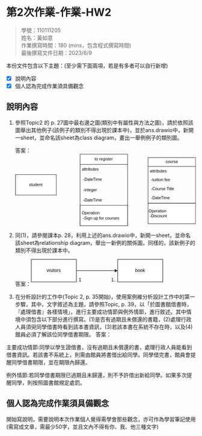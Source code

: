 # 第2次作業-作業-HW2
>
>學號：110111205
><br />
>姓名：黃如意
><br />
>作業撰寫時間：180 (mins，包含程式撰寫時間)
><br />
>最後撰寫文件日期：2023/6/9
>

本份文件包含以下主題：(至少需下面兩項，若是有多者可以自行新增)
- [x] 說明內容
- [x] 個人認為完成作業須具備觀念

## 說明內容

1. 參照Topic2 的 p. 27圖中最右邊之圖(類別中有屬性與方法之圖)，請於依照該圖舉出其他例子(該例子的類別不得出現於課本中)，並於ans.drawio中，新開一sheet，並命名該sheet為class diagram，畫出一舉例例子的類別圖。

    答案：<svg xmlns="http://www.w3.org/2000/svg" xmlns:xlink="http://www.w3.org/1999/xlink" version="1.1" width="531px" viewBox="-0.5 -0.5 531 211" content="&lt;mxfile&gt;&lt;diagram id=&quot;sVdrYvKzSTcVTw0rZFFC&quot; name=&quot;第1頁&quot;&gt;&lt;mxGraphModel dx=&quot;561&quot; dy=&quot;424&quot; grid=&quot;1&quot; gridSize=&quot;10&quot; guides=&quot;1&quot; tooltips=&quot;1&quot; connect=&quot;1&quot; arrows=&quot;1&quot; fold=&quot;1&quot; page=&quot;1&quot; pageScale=&quot;1&quot; pageWidth=&quot;827&quot; pageHeight=&quot;1169&quot; math=&quot;0&quot; shadow=&quot;0&quot;&gt;&lt;root&gt;&lt;mxCell id=&quot;0&quot;/&gt;&lt;mxCell id=&quot;1&quot; parent=&quot;0&quot;/&gt;&lt;mxCell id=&quot;2&quot; value=&quot;student&quot; style=&quot;rounded=0;whiteSpace=wrap;html=1;&quot; parent=&quot;1&quot; vertex=&quot;1&quot;&gt;&lt;mxGeometry x=&quot;190&quot; y=&quot;260&quot; width=&quot;120&quot; height=&quot;60&quot; as=&quot;geometry&quot;/&gt;&lt;/mxCell&gt;&lt;mxCell id=&quot;3&quot; value=&quot;to register&quot; style=&quot;swimlane;fontStyle=0;childLayout=stackLayout;horizontal=1;startSize=30;horizontalStack=0;resizeParent=1;resizeParentMax=0;resizeLast=0;collapsible=1;marginBottom=0;whiteSpace=wrap;html=1;&quot; parent=&quot;1&quot; vertex=&quot;1&quot;&gt;&lt;mxGeometry x=&quot;380&quot; y=&quot;200&quot; width=&quot;140&quot; height=&quot;210&quot; as=&quot;geometry&quot;/&gt;&lt;/mxCell&gt;&lt;mxCell id=&quot;4&quot; value=&quot;attributes&quot; style=&quot;text;strokeColor=none;fillColor=none;align=left;verticalAlign=middle;spacingLeft=4;spacingRight=4;overflow=hidden;points=[[0,0.5],[1,0.5]];portConstraint=eastwest;rotatable=0;whiteSpace=wrap;html=1;&quot; parent=&quot;3&quot; vertex=&quot;1&quot;&gt;&lt;mxGeometry y=&quot;30&quot; width=&quot;140&quot; height=&quot;30&quot; as=&quot;geometry&quot;/&gt;&lt;/mxCell&gt;&lt;mxCell id=&quot;5&quot; value=&quot;&amp;amp;nbsp;-DateTime&quot; style=&quot;text;strokeColor=none;fillColor=none;align=left;verticalAlign=middle;spacingLeft=4;spacingRight=4;overflow=hidden;points=[[0,0.5],[1,0.5]];portConstraint=eastwest;rotatable=0;whiteSpace=wrap;html=1;&quot; parent=&quot;3&quot; vertex=&quot;1&quot;&gt;&lt;mxGeometry y=&quot;60&quot; width=&quot;140&quot; height=&quot;30&quot; as=&quot;geometry&quot;/&gt;&lt;/mxCell&gt;&lt;mxCell id=&quot;6&quot; value=&quot;&amp;amp;nbsp;-integer&quot; style=&quot;text;strokeColor=none;fillColor=none;align=left;verticalAlign=middle;spacingLeft=4;spacingRight=4;overflow=hidden;points=[[0,0.5],[1,0.5]];portConstraint=eastwest;rotatable=0;whiteSpace=wrap;html=1;&quot; parent=&quot;3&quot; vertex=&quot;1&quot;&gt;&lt;mxGeometry y=&quot;90&quot; width=&quot;140&quot; height=&quot;30&quot; as=&quot;geometry&quot;/&gt;&lt;/mxCell&gt;&lt;mxCell id=&quot;19&quot; value=&quot;&amp;amp;nbsp;-DateTime&quot; style=&quot;text;strokeColor=none;fillColor=none;align=left;verticalAlign=middle;spacingLeft=4;spacingRight=4;overflow=hidden;points=[[0,0.5],[1,0.5]];portConstraint=eastwest;rotatable=0;whiteSpace=wrap;html=1;&quot; parent=&quot;3&quot; vertex=&quot;1&quot;&gt;&lt;mxGeometry y=&quot;120&quot; width=&quot;140&quot; height=&quot;30&quot; as=&quot;geometry&quot;/&gt;&lt;/mxCell&gt;&lt;mxCell id=&quot;12&quot; value=&quot;&amp;amp;nbsp;Operation&amp;lt;br&amp;gt;&amp;amp;nbsp; -Sign up for courses&quot; style=&quot;rounded=0;whiteSpace=wrap;html=1;align=left;&quot; parent=&quot;3&quot; vertex=&quot;1&quot;&gt;&lt;mxGeometry y=&quot;150&quot; width=&quot;140&quot; height=&quot;60&quot; as=&quot;geometry&quot;/&gt;&lt;/mxCell&gt;&lt;mxCell id=&quot;13&quot; value=&quot;&amp;lt;div style=&amp;quot;&amp;quot;&amp;gt;&amp;lt;span style=&amp;quot;background-color: initial;&amp;quot;&amp;gt;Operation&amp;lt;/span&amp;gt;&amp;lt;/div&amp;gt;&amp;lt;div style=&amp;quot;&amp;quot;&amp;gt;&amp;lt;span style=&amp;quot;background-color: initial;&amp;quot;&amp;gt;&amp;amp;nbsp;-Discount&amp;lt;br&amp;gt;&amp;lt;/span&amp;gt;&amp;lt;/div&amp;gt;&quot; style=&quot;rounded=0;whiteSpace=wrap;html=1;align=left;&quot; parent=&quot;1&quot; vertex=&quot;1&quot;&gt;&lt;mxGeometry x=&quot;580&quot; y=&quot;344&quot; width=&quot;140&quot; height=&quot;60&quot; as=&quot;geometry&quot;/&gt;&lt;/mxCell&gt;&lt;mxCell id=&quot;14&quot; value=&quot;course&quot; style=&quot;swimlane;fontStyle=0;childLayout=stackLayout;horizontal=1;startSize=26;fillColor=none;horizontalStack=0;resizeParent=1;resizeParentMax=0;resizeLast=0;collapsible=1;marginBottom=0;html=1;&quot; parent=&quot;1&quot; vertex=&quot;1&quot;&gt;&lt;mxGeometry x=&quot;580&quot; y=&quot;210&quot; width=&quot;140&quot; height=&quot;134&quot; as=&quot;geometry&quot;/&gt;&lt;/mxCell&gt;&lt;mxCell id=&quot;15&quot; value=&quot;attributes&quot; style=&quot;text;strokeColor=none;fillColor=none;align=left;verticalAlign=top;spacingLeft=4;spacingRight=4;overflow=hidden;rotatable=0;points=[[0,0.5],[1,0.5]];portConstraint=eastwest;whiteSpace=wrap;html=1;&quot; parent=&quot;14&quot; vertex=&quot;1&quot;&gt;&lt;mxGeometry y=&quot;26&quot; width=&quot;140&quot; height=&quot;26&quot; as=&quot;geometry&quot;/&gt;&lt;/mxCell&gt;&lt;mxCell id=&quot;16&quot; value=&quot;&amp;amp;nbsp;-tuition fee&quot; style=&quot;text;strokeColor=none;fillColor=none;align=left;verticalAlign=top;spacingLeft=4;spacingRight=4;overflow=hidden;rotatable=0;points=[[0,0.5],[1,0.5]];portConstraint=eastwest;whiteSpace=wrap;html=1;&quot; parent=&quot;14&quot; vertex=&quot;1&quot;&gt;&lt;mxGeometry y=&quot;52&quot; width=&quot;140&quot; height=&quot;26&quot; as=&quot;geometry&quot;/&gt;&lt;/mxCell&gt;&lt;mxCell id=&quot;17&quot; value=&quot;&amp;amp;nbsp;-Course Title&quot; style=&quot;text;strokeColor=none;fillColor=none;align=left;verticalAlign=top;spacingLeft=4;spacingRight=4;overflow=hidden;rotatable=0;points=[[0,0.5],[1,0.5]];portConstraint=eastwest;whiteSpace=wrap;html=1;&quot; parent=&quot;14&quot; vertex=&quot;1&quot;&gt;&lt;mxGeometry y=&quot;78&quot; width=&quot;140&quot; height=&quot;26&quot; as=&quot;geometry&quot;/&gt;&lt;/mxCell&gt;&lt;mxCell id=&quot;20&quot; value=&quot;&amp;amp;nbsp;-DateTime&quot; style=&quot;text;strokeColor=none;fillColor=none;align=left;verticalAlign=middle;spacingLeft=4;spacingRight=4;overflow=hidden;points=[[0,0.5],[1,0.5]];portConstraint=eastwest;rotatable=0;whiteSpace=wrap;html=1;&quot; parent=&quot;14&quot; vertex=&quot;1&quot;&gt;&lt;mxGeometry y=&quot;104&quot; width=&quot;140&quot; height=&quot;30&quot; as=&quot;geometry&quot;/&gt;&lt;/mxCell&gt;&lt;/root&gt;&lt;/mxGraphModel&gt;&lt;/diagram&gt;&lt;diagram id=&quot;pCabztG4ZzmaDLTWK549&quot; name=&quot;第2頁&quot;&gt;&lt;mxGraphModel dx=&quot;576&quot; dy=&quot;424&quot; grid=&quot;1&quot; gridSize=&quot;10&quot; guides=&quot;1&quot; tooltips=&quot;1&quot; connect=&quot;1&quot; arrows=&quot;1&quot; fold=&quot;1&quot; page=&quot;1&quot; pageScale=&quot;1&quot; pageWidth=&quot;827&quot; pageHeight=&quot;1169&quot; math=&quot;0&quot; shadow=&quot;0&quot;&gt;&lt;root&gt;&lt;mxCell id=&quot;0&quot;/&gt;&lt;mxCell id=&quot;1&quot; parent=&quot;0&quot;/&gt;&lt;mxCell id=&quot;qwZHd3RDkWyxhBpKAb8_-1&quot; value=&quot;visitors&quot; style=&quot;rounded=0;whiteSpace=wrap;html=1;&quot; parent=&quot;1&quot; vertex=&quot;1&quot;&gt;&lt;mxGeometry x=&quot;190&quot; y=&quot;220&quot; width=&quot;120&quot; height=&quot;60&quot; as=&quot;geometry&quot;/&gt;&lt;/mxCell&gt;&lt;mxCell id=&quot;qeS2E1AlD78iD1pVmTso-1&quot; value=&quot;book&quot; style=&quot;rounded=0;whiteSpace=wrap;html=1;&quot; parent=&quot;1&quot; vertex=&quot;1&quot;&gt;&lt;mxGeometry x=&quot;420&quot; y=&quot;220&quot; width=&quot;120&quot; height=&quot;60&quot; as=&quot;geometry&quot;/&gt;&lt;/mxCell&gt;&lt;mxCell id=&quot;qeS2E1AlD78iD1pVmTso-2&quot; value=&quot;&quot; style=&quot;endArrow=classic;html=1;entryX=0;entryY=0.5;entryDx=0;entryDy=0;exitX=1;exitY=0.5;exitDx=0;exitDy=0;&quot; parent=&quot;1&quot; source=&quot;qwZHd3RDkWyxhBpKAb8_-1&quot; target=&quot;qeS2E1AlD78iD1pVmTso-1&quot; edge=&quot;1&quot;&gt;&lt;mxGeometry width=&quot;50&quot; height=&quot;50&quot; relative=&quot;1&quot; as=&quot;geometry&quot;&gt;&lt;mxPoint x=&quot;310&quot; y=&quot;260&quot; as=&quot;sourcePoint&quot;/&gt;&lt;mxPoint x=&quot;360&quot; y=&quot;210&quot; as=&quot;targetPoint&quot;/&gt;&lt;/mxGeometry&gt;&lt;/mxCell&gt;&lt;mxCell id=&quot;qeS2E1AlD78iD1pVmTso-3&quot; value=&quot;1&quot; style=&quot;text;html=1;strokeColor=none;fillColor=none;align=center;verticalAlign=middle;whiteSpace=wrap;rounded=0;&quot; parent=&quot;1&quot; vertex=&quot;1&quot;&gt;&lt;mxGeometry x=&quot;290&quot; y=&quot;260&quot; width=&quot;60&quot; height=&quot;30&quot; as=&quot;geometry&quot;/&gt;&lt;/mxCell&gt;&lt;mxCell id=&quot;qeS2E1AlD78iD1pVmTso-4&quot; value=&quot;1..*&quot; style=&quot;text;html=1;strokeColor=none;fillColor=none;align=center;verticalAlign=middle;whiteSpace=wrap;rounded=0;&quot; parent=&quot;1&quot; vertex=&quot;1&quot;&gt;&lt;mxGeometry x=&quot;380&quot; y=&quot;260&quot; width=&quot;60&quot; height=&quot;30&quot; as=&quot;geometry&quot;/&gt;&lt;/mxCell&gt;&lt;/root&gt;&lt;/mxGraphModel&gt;&lt;/diagram&gt;&lt;/mxfile&gt;" onclick="(function(svg){var src=window.event.target||window.event.srcElement;while (src!=null&amp;&amp;src.nodeName.toLowerCase()!='a'){src=src.parentNode;}if(src==null){if(svg.wnd!=null&amp;&amp;!svg.wnd.closed){svg.wnd.focus();}else{var r=function(evt){if(evt.data=='ready'&amp;&amp;evt.source==svg.wnd){svg.wnd.postMessage(decodeURIComponent(svg.getAttribute('content')),'*');window.removeEventListener('message',r);}};window.addEventListener('message',r);svg.wnd=window.open('https://viewer.diagrams.net/?client=1&amp;page=0&amp;edit=_blank');}}})(this);" style="cursor:pointer;max-width:100%;max-height:211px;"><defs/><g><rect x="0" y="60" width="120" height="60" fill="rgb(255, 255, 255)" stroke="rgb(0, 0, 0)" pointer-events="all"/><g transform="translate(-0.5 -0.5)"><switch><foreignObject pointer-events="none" width="100%" height="100%" requiredFeatures="http://www.w3.org/TR/SVG11/feature#Extensibility" style="overflow: visible; text-align: left;"><div xmlns="http://www.w3.org/1999/xhtml" style="display: flex; align-items: unsafe center; justify-content: unsafe center; width: 118px; height: 1px; padding-top: 90px; margin-left: 1px;"><div data-drawio-colors="color: rgb(0, 0, 0); " style="box-sizing: border-box; font-size: 0px; text-align: center;"><div style="display: inline-block; font-size: 12px; font-family: Helvetica; color: rgb(0, 0, 0); line-height: 1.2; pointer-events: all; white-space: normal; overflow-wrap: normal;">student</div></div></div></foreignObject><text x="60" y="94" fill="rgb(0, 0, 0)" font-family="Helvetica" font-size="12px" text-anchor="middle">student</text></switch></g><path d="M 190 30 L 190 0 L 330 0 L 330 30" fill="rgb(255, 255, 255)" stroke="rgb(0, 0, 0)" stroke-miterlimit="10" pointer-events="all"/><path d="M 190 30 L 190 210 L 330 210 L 330 30" fill="none" stroke="rgb(0, 0, 0)" stroke-miterlimit="10" pointer-events="none"/><path d="M 190 30 L 330 30" fill="none" stroke="rgb(0, 0, 0)" stroke-miterlimit="10" pointer-events="none"/><g transform="translate(-0.5 -0.5)"><switch><foreignObject pointer-events="none" width="100%" height="100%" requiredFeatures="http://www.w3.org/TR/SVG11/feature#Extensibility" style="overflow: visible; text-align: left;"><div xmlns="http://www.w3.org/1999/xhtml" style="display: flex; align-items: unsafe center; justify-content: unsafe center; width: 138px; height: 1px; padding-top: 15px; margin-left: 191px;"><div data-drawio-colors="color: rgb(0, 0, 0); " style="box-sizing: border-box; font-size: 0px; text-align: center;"><div style="display: inline-block; font-size: 12px; font-family: Helvetica; color: rgb(0, 0, 0); line-height: 1.2; pointer-events: none; white-space: normal; overflow-wrap: normal;">to register</div></div></div></foreignObject><text x="260" y="19" fill="rgb(0, 0, 0)" font-family="Helvetica" font-size="12px" text-anchor="middle">to register</text></switch></g><g transform="translate(-0.5 -0.5)"><switch><foreignObject pointer-events="none" width="100%" height="100%" requiredFeatures="http://www.w3.org/TR/SVG11/feature#Extensibility" style="overflow: visible; text-align: left;"><div xmlns="http://www.w3.org/1999/xhtml" style="display: flex; align-items: unsafe center; justify-content: unsafe flex-start; width: 130px; height: 1px; padding-top: 45px; margin-left: 196px;"><div data-drawio-colors="color: rgb(0, 0, 0); " style="box-sizing: border-box; font-size: 0px; text-align: left; max-height: 26px; overflow: hidden;"><div style="display: inline-block; font-size: 12px; font-family: Helvetica; color: rgb(0, 0, 0); line-height: 1.2; pointer-events: none; white-space: normal; overflow-wrap: normal;">attributes</div></div></div></foreignObject><text x="196" y="49" fill="rgb(0, 0, 0)" font-family="Helvetica" font-size="12px">attributes</text></switch></g><g transform="translate(-0.5 -0.5)"><switch><foreignObject pointer-events="none" width="100%" height="100%" requiredFeatures="http://www.w3.org/TR/SVG11/feature#Extensibility" style="overflow: visible; text-align: left;"><div xmlns="http://www.w3.org/1999/xhtml" style="display: flex; align-items: unsafe center; justify-content: unsafe flex-start; width: 130px; height: 1px; padding-top: 75px; margin-left: 196px;"><div data-drawio-colors="color: rgb(0, 0, 0); " style="box-sizing: border-box; font-size: 0px; text-align: left; max-height: 26px; overflow: hidden;"><div style="display: inline-block; font-size: 12px; font-family: Helvetica; color: rgb(0, 0, 0); line-height: 1.2; pointer-events: none; white-space: normal; overflow-wrap: normal;"> -DateTime</div></div></div></foreignObject><text x="196" y="79" fill="rgb(0, 0, 0)" font-family="Helvetica" font-size="12px"> -DateTime</text></switch></g><g transform="translate(-0.5 -0.5)"><switch><foreignObject pointer-events="none" width="100%" height="100%" requiredFeatures="http://www.w3.org/TR/SVG11/feature#Extensibility" style="overflow: visible; text-align: left;"><div xmlns="http://www.w3.org/1999/xhtml" style="display: flex; align-items: unsafe center; justify-content: unsafe flex-start; width: 130px; height: 1px; padding-top: 105px; margin-left: 196px;"><div data-drawio-colors="color: rgb(0, 0, 0); " style="box-sizing: border-box; font-size: 0px; text-align: left; max-height: 26px; overflow: hidden;"><div style="display: inline-block; font-size: 12px; font-family: Helvetica; color: rgb(0, 0, 0); line-height: 1.2; pointer-events: none; white-space: normal; overflow-wrap: normal;"> -integer</div></div></div></foreignObject><text x="196" y="109" fill="rgb(0, 0, 0)" font-family="Helvetica" font-size="12px"> -integer</text></switch></g><g transform="translate(-0.5 -0.5)"><switch><foreignObject pointer-events="none" width="100%" height="100%" requiredFeatures="http://www.w3.org/TR/SVG11/feature#Extensibility" style="overflow: visible; text-align: left;"><div xmlns="http://www.w3.org/1999/xhtml" style="display: flex; align-items: unsafe center; justify-content: unsafe flex-start; width: 130px; height: 1px; padding-top: 135px; margin-left: 196px;"><div data-drawio-colors="color: rgb(0, 0, 0); " style="box-sizing: border-box; font-size: 0px; text-align: left; max-height: 26px; overflow: hidden;"><div style="display: inline-block; font-size: 12px; font-family: Helvetica; color: rgb(0, 0, 0); line-height: 1.2; pointer-events: none; white-space: normal; overflow-wrap: normal;"> -DateTime</div></div></div></foreignObject><text x="196" y="139" fill="rgb(0, 0, 0)" font-family="Helvetica" font-size="12px"> -DateTime</text></switch></g><rect x="190" y="150" width="140" height="60" fill="rgb(255, 255, 255)" stroke="rgb(0, 0, 0)" pointer-events="none"/><g transform="translate(-0.5 -0.5)"><switch><foreignObject pointer-events="none" width="100%" height="100%" requiredFeatures="http://www.w3.org/TR/SVG11/feature#Extensibility" style="overflow: visible; text-align: left;"><div xmlns="http://www.w3.org/1999/xhtml" style="display: flex; align-items: unsafe center; justify-content: unsafe flex-start; width: 138px; height: 1px; padding-top: 180px; margin-left: 192px;"><div data-drawio-colors="color: rgb(0, 0, 0); " style="box-sizing: border-box; font-size: 0px; text-align: left;"><div style="display: inline-block; font-size: 12px; font-family: Helvetica; color: rgb(0, 0, 0); line-height: 1.2; pointer-events: none; white-space: normal; overflow-wrap: normal;"> Operation<br />  -Sign up for courses</div></div></div></foreignObject><text x="192" y="184" fill="rgb(0, 0, 0)" font-family="Helvetica" font-size="12px">Operation...</text></switch></g><rect x="390" y="144" width="140" height="60" fill="rgb(255, 255, 255)" stroke="rgb(0, 0, 0)" pointer-events="none"/><g transform="translate(-0.5 -0.5)"><switch><foreignObject pointer-events="none" width="100%" height="100%" requiredFeatures="http://www.w3.org/TR/SVG11/feature#Extensibility" style="overflow: visible; text-align: left;"><div xmlns="http://www.w3.org/1999/xhtml" style="display: flex; align-items: unsafe center; justify-content: unsafe flex-start; width: 138px; height: 1px; padding-top: 174px; margin-left: 392px;"><div data-drawio-colors="color: rgb(0, 0, 0); " style="box-sizing: border-box; font-size: 0px; text-align: left;"><div style="display: inline-block; font-size: 12px; font-family: Helvetica; color: rgb(0, 0, 0); line-height: 1.2; pointer-events: none; white-space: normal; overflow-wrap: normal;"><div style=""><span style="background-color: initial;">Operation</span></div><div style=""><span style="background-color: initial;"> -Discount<br /></span></div></div></div></div></foreignObject><text x="392" y="178" fill="rgb(0, 0, 0)" font-family="Helvetica" font-size="12px">Operation...</text></switch></g><path d="M 390 36 L 390 10 L 530 10 L 530 36" fill="none" stroke="rgb(0, 0, 0)" stroke-miterlimit="10" pointer-events="none"/><path d="M 390 36 L 390 144 L 530 144 L 530 36" fill="none" stroke="rgb(0, 0, 0)" stroke-miterlimit="10" pointer-events="none"/><path d="M 390 36 L 530 36" fill="none" stroke="rgb(0, 0, 0)" stroke-miterlimit="10" pointer-events="none"/><g transform="translate(-0.5 -0.5)"><switch><foreignObject pointer-events="none" width="100%" height="100%" requiredFeatures="http://www.w3.org/TR/SVG11/feature#Extensibility" style="overflow: visible; text-align: left;"><div xmlns="http://www.w3.org/1999/xhtml" style="display: flex; align-items: unsafe center; justify-content: unsafe center; width: 1px; height: 1px; padding-top: 23px; margin-left: 460px;"><div data-drawio-colors="color: rgb(0, 0, 0); " style="box-sizing: border-box; font-size: 0px; text-align: center;"><div style="display: inline-block; font-size: 12px; font-family: Helvetica; color: rgb(0, 0, 0); line-height: 1.2; pointer-events: none; white-space: nowrap;">course</div></div></div></foreignObject><text x="460" y="27" fill="rgb(0, 0, 0)" font-family="Helvetica" font-size="12px" text-anchor="middle">course</text></switch></g><g transform="translate(-0.5 -0.5)"><switch><foreignObject pointer-events="none" width="100%" height="100%" requiredFeatures="http://www.w3.org/TR/SVG11/feature#Extensibility" style="overflow: visible; text-align: left;"><div xmlns="http://www.w3.org/1999/xhtml" style="display: flex; align-items: unsafe flex-start; justify-content: unsafe flex-start; width: 130px; height: 1px; padding-top: 43px; margin-left: 396px;"><div data-drawio-colors="color: rgb(0, 0, 0); " style="box-sizing: border-box; font-size: 0px; text-align: left; max-height: 22px; overflow: hidden;"><div style="display: inline-block; font-size: 12px; font-family: Helvetica; color: rgb(0, 0, 0); line-height: 1.2; pointer-events: none; white-space: normal; overflow-wrap: normal;">attributes</div></div></div></foreignObject><text x="396" y="55" fill="rgb(0, 0, 0)" font-family="Helvetica" font-size="12px">attributes</text></switch></g><g transform="translate(-0.5 -0.5)"><switch><foreignObject pointer-events="none" width="100%" height="100%" requiredFeatures="http://www.w3.org/TR/SVG11/feature#Extensibility" style="overflow: visible; text-align: left;"><div xmlns="http://www.w3.org/1999/xhtml" style="display: flex; align-items: unsafe flex-start; justify-content: unsafe flex-start; width: 130px; height: 1px; padding-top: 69px; margin-left: 396px;"><div data-drawio-colors="color: rgb(0, 0, 0); " style="box-sizing: border-box; font-size: 0px; text-align: left; max-height: 22px; overflow: hidden;"><div style="display: inline-block; font-size: 12px; font-family: Helvetica; color: rgb(0, 0, 0); line-height: 1.2; pointer-events: none; white-space: normal; overflow-wrap: normal;"> -tuition fee</div></div></div></foreignObject><text x="396" y="81" fill="rgb(0, 0, 0)" font-family="Helvetica" font-size="12px"> -tuition fee</text></switch></g><g transform="translate(-0.5 -0.5)"><switch><foreignObject pointer-events="none" width="100%" height="100%" requiredFeatures="http://www.w3.org/TR/SVG11/feature#Extensibility" style="overflow: visible; text-align: left;"><div xmlns="http://www.w3.org/1999/xhtml" style="display: flex; align-items: unsafe flex-start; justify-content: unsafe flex-start; width: 130px; height: 1px; padding-top: 95px; margin-left: 396px;"><div data-drawio-colors="color: rgb(0, 0, 0); " style="box-sizing: border-box; font-size: 0px; text-align: left; max-height: 22px; overflow: hidden;"><div style="display: inline-block; font-size: 12px; font-family: Helvetica; color: rgb(0, 0, 0); line-height: 1.2; pointer-events: none; white-space: normal; overflow-wrap: normal;"> -Course Title</div></div></div></foreignObject><text x="396" y="107" fill="rgb(0, 0, 0)" font-family="Helvetica" font-size="12px"> -Course Title</text></switch></g><g transform="translate(-0.5 -0.5)"><switch><foreignObject pointer-events="none" width="100%" height="100%" requiredFeatures="http://www.w3.org/TR/SVG11/feature#Extensibility" style="overflow: visible; text-align: left;"><div xmlns="http://www.w3.org/1999/xhtml" style="display: flex; align-items: unsafe center; justify-content: unsafe flex-start; width: 130px; height: 1px; padding-top: 129px; margin-left: 396px;"><div data-drawio-colors="color: rgb(0, 0, 0); " style="box-sizing: border-box; font-size: 0px; text-align: left; max-height: 26px; overflow: hidden;"><div style="display: inline-block; font-size: 12px; font-family: Helvetica; color: rgb(0, 0, 0); line-height: 1.2; pointer-events: none; white-space: normal; overflow-wrap: normal;"> -DateTime</div></div></div></foreignObject><text x="396" y="133" fill="rgb(0, 0, 0)" font-family="Helvetica" font-size="12px"> -DateTime</text></switch></g></g><switch><g requiredFeatures="http://www.w3.org/TR/SVG11/feature#Extensibility"/><a transform="translate(0,-5)" xlink:href="https://www.diagrams.net/doc/faq/svg-export-text-problems" target="_blank"><text text-anchor="middle" font-size="10px" x="50%" y="100%">Text is not SVG - cannot display</text></a></switch></svg>

2. 同(1)，請參閱課本p. 28，利用上述的ans.drawio中，新開一sheet，並命名該sheet為relationship diagram，舉出一新例的關係圖，同樣的，該新例子的類別不得出現於課本中。

    答案：<svg xmlns="http://www.w3.org/2000/svg" xmlns:xlink="http://www.w3.org/1999/xlink" version="1.1" width="351px" viewBox="-0.5 -0.5 351 71" content="&lt;mxfile&gt;&lt;diagram id=&quot;sVdrYvKzSTcVTw0rZFFC&quot; name=&quot;第1頁&quot;&gt;&lt;mxGraphModel dx=&quot;561&quot; dy=&quot;424&quot; grid=&quot;1&quot; gridSize=&quot;10&quot; guides=&quot;1&quot; tooltips=&quot;1&quot; connect=&quot;1&quot; arrows=&quot;1&quot; fold=&quot;1&quot; page=&quot;1&quot; pageScale=&quot;1&quot; pageWidth=&quot;827&quot; pageHeight=&quot;1169&quot; math=&quot;0&quot; shadow=&quot;0&quot;&gt;&lt;root&gt;&lt;mxCell id=&quot;0&quot;/&gt;&lt;mxCell id=&quot;1&quot; parent=&quot;0&quot;/&gt;&lt;mxCell id=&quot;2&quot; value=&quot;student&quot; style=&quot;rounded=0;whiteSpace=wrap;html=1;&quot; parent=&quot;1&quot; vertex=&quot;1&quot;&gt;&lt;mxGeometry x=&quot;190&quot; y=&quot;260&quot; width=&quot;120&quot; height=&quot;60&quot; as=&quot;geometry&quot;/&gt;&lt;/mxCell&gt;&lt;mxCell id=&quot;3&quot; value=&quot;to register&quot; style=&quot;swimlane;fontStyle=0;childLayout=stackLayout;horizontal=1;startSize=30;horizontalStack=0;resizeParent=1;resizeParentMax=0;resizeLast=0;collapsible=1;marginBottom=0;whiteSpace=wrap;html=1;&quot; parent=&quot;1&quot; vertex=&quot;1&quot;&gt;&lt;mxGeometry x=&quot;380&quot; y=&quot;200&quot; width=&quot;140&quot; height=&quot;210&quot; as=&quot;geometry&quot;/&gt;&lt;/mxCell&gt;&lt;mxCell id=&quot;4&quot; value=&quot;attributes&quot; style=&quot;text;strokeColor=none;fillColor=none;align=left;verticalAlign=middle;spacingLeft=4;spacingRight=4;overflow=hidden;points=[[0,0.5],[1,0.5]];portConstraint=eastwest;rotatable=0;whiteSpace=wrap;html=1;&quot; parent=&quot;3&quot; vertex=&quot;1&quot;&gt;&lt;mxGeometry y=&quot;30&quot; width=&quot;140&quot; height=&quot;30&quot; as=&quot;geometry&quot;/&gt;&lt;/mxCell&gt;&lt;mxCell id=&quot;5&quot; value=&quot;&amp;amp;nbsp;-DateTime&quot; style=&quot;text;strokeColor=none;fillColor=none;align=left;verticalAlign=middle;spacingLeft=4;spacingRight=4;overflow=hidden;points=[[0,0.5],[1,0.5]];portConstraint=eastwest;rotatable=0;whiteSpace=wrap;html=1;&quot; parent=&quot;3&quot; vertex=&quot;1&quot;&gt;&lt;mxGeometry y=&quot;60&quot; width=&quot;140&quot; height=&quot;30&quot; as=&quot;geometry&quot;/&gt;&lt;/mxCell&gt;&lt;mxCell id=&quot;6&quot; value=&quot;&amp;amp;nbsp;-integer&quot; style=&quot;text;strokeColor=none;fillColor=none;align=left;verticalAlign=middle;spacingLeft=4;spacingRight=4;overflow=hidden;points=[[0,0.5],[1,0.5]];portConstraint=eastwest;rotatable=0;whiteSpace=wrap;html=1;&quot; parent=&quot;3&quot; vertex=&quot;1&quot;&gt;&lt;mxGeometry y=&quot;90&quot; width=&quot;140&quot; height=&quot;30&quot; as=&quot;geometry&quot;/&gt;&lt;/mxCell&gt;&lt;mxCell id=&quot;19&quot; value=&quot;&amp;amp;nbsp;-DateTime&quot; style=&quot;text;strokeColor=none;fillColor=none;align=left;verticalAlign=middle;spacingLeft=4;spacingRight=4;overflow=hidden;points=[[0,0.5],[1,0.5]];portConstraint=eastwest;rotatable=0;whiteSpace=wrap;html=1;&quot; parent=&quot;3&quot; vertex=&quot;1&quot;&gt;&lt;mxGeometry y=&quot;120&quot; width=&quot;140&quot; height=&quot;30&quot; as=&quot;geometry&quot;/&gt;&lt;/mxCell&gt;&lt;mxCell id=&quot;12&quot; value=&quot;&amp;amp;nbsp;Operation&amp;lt;br&amp;gt;&amp;amp;nbsp; -Sign up for courses&quot; style=&quot;rounded=0;whiteSpace=wrap;html=1;align=left;&quot; parent=&quot;3&quot; vertex=&quot;1&quot;&gt;&lt;mxGeometry y=&quot;150&quot; width=&quot;140&quot; height=&quot;60&quot; as=&quot;geometry&quot;/&gt;&lt;/mxCell&gt;&lt;mxCell id=&quot;13&quot; value=&quot;&amp;lt;div style=&amp;quot;&amp;quot;&amp;gt;&amp;lt;span style=&amp;quot;background-color: initial;&amp;quot;&amp;gt;Operation&amp;lt;/span&amp;gt;&amp;lt;/div&amp;gt;&amp;lt;div style=&amp;quot;&amp;quot;&amp;gt;&amp;lt;span style=&amp;quot;background-color: initial;&amp;quot;&amp;gt;&amp;amp;nbsp;-Discount&amp;lt;br&amp;gt;&amp;lt;/span&amp;gt;&amp;lt;/div&amp;gt;&quot; style=&quot;rounded=0;whiteSpace=wrap;html=1;align=left;&quot; parent=&quot;1&quot; vertex=&quot;1&quot;&gt;&lt;mxGeometry x=&quot;580&quot; y=&quot;344&quot; width=&quot;140&quot; height=&quot;60&quot; as=&quot;geometry&quot;/&gt;&lt;/mxCell&gt;&lt;mxCell id=&quot;14&quot; value=&quot;course&quot; style=&quot;swimlane;fontStyle=0;childLayout=stackLayout;horizontal=1;startSize=26;fillColor=none;horizontalStack=0;resizeParent=1;resizeParentMax=0;resizeLast=0;collapsible=1;marginBottom=0;html=1;&quot; parent=&quot;1&quot; vertex=&quot;1&quot;&gt;&lt;mxGeometry x=&quot;580&quot; y=&quot;210&quot; width=&quot;140&quot; height=&quot;134&quot; as=&quot;geometry&quot;/&gt;&lt;/mxCell&gt;&lt;mxCell id=&quot;15&quot; value=&quot;attributes&quot; style=&quot;text;strokeColor=none;fillColor=none;align=left;verticalAlign=top;spacingLeft=4;spacingRight=4;overflow=hidden;rotatable=0;points=[[0,0.5],[1,0.5]];portConstraint=eastwest;whiteSpace=wrap;html=1;&quot; parent=&quot;14&quot; vertex=&quot;1&quot;&gt;&lt;mxGeometry y=&quot;26&quot; width=&quot;140&quot; height=&quot;26&quot; as=&quot;geometry&quot;/&gt;&lt;/mxCell&gt;&lt;mxCell id=&quot;16&quot; value=&quot;&amp;amp;nbsp;-tuition fee&quot; style=&quot;text;strokeColor=none;fillColor=none;align=left;verticalAlign=top;spacingLeft=4;spacingRight=4;overflow=hidden;rotatable=0;points=[[0,0.5],[1,0.5]];portConstraint=eastwest;whiteSpace=wrap;html=1;&quot; parent=&quot;14&quot; vertex=&quot;1&quot;&gt;&lt;mxGeometry y=&quot;52&quot; width=&quot;140&quot; height=&quot;26&quot; as=&quot;geometry&quot;/&gt;&lt;/mxCell&gt;&lt;mxCell id=&quot;17&quot; value=&quot;&amp;amp;nbsp;-Course Title&quot; style=&quot;text;strokeColor=none;fillColor=none;align=left;verticalAlign=top;spacingLeft=4;spacingRight=4;overflow=hidden;rotatable=0;points=[[0,0.5],[1,0.5]];portConstraint=eastwest;whiteSpace=wrap;html=1;&quot; parent=&quot;14&quot; vertex=&quot;1&quot;&gt;&lt;mxGeometry y=&quot;78&quot; width=&quot;140&quot; height=&quot;26&quot; as=&quot;geometry&quot;/&gt;&lt;/mxCell&gt;&lt;mxCell id=&quot;20&quot; value=&quot;&amp;amp;nbsp;-DateTime&quot; style=&quot;text;strokeColor=none;fillColor=none;align=left;verticalAlign=middle;spacingLeft=4;spacingRight=4;overflow=hidden;points=[[0,0.5],[1,0.5]];portConstraint=eastwest;rotatable=0;whiteSpace=wrap;html=1;&quot; parent=&quot;14&quot; vertex=&quot;1&quot;&gt;&lt;mxGeometry y=&quot;104&quot; width=&quot;140&quot; height=&quot;30&quot; as=&quot;geometry&quot;/&gt;&lt;/mxCell&gt;&lt;/root&gt;&lt;/mxGraphModel&gt;&lt;/diagram&gt;&lt;diagram id=&quot;pCabztG4ZzmaDLTWK549&quot; name=&quot;第2頁&quot;&gt;&lt;mxGraphModel dx=&quot;561&quot; dy=&quot;424&quot; grid=&quot;1&quot; gridSize=&quot;10&quot; guides=&quot;1&quot; tooltips=&quot;1&quot; connect=&quot;1&quot; arrows=&quot;1&quot; fold=&quot;1&quot; page=&quot;1&quot; pageScale=&quot;1&quot; pageWidth=&quot;827&quot; pageHeight=&quot;1169&quot; math=&quot;0&quot; shadow=&quot;0&quot;&gt;&lt;root&gt;&lt;mxCell id=&quot;0&quot;/&gt;&lt;mxCell id=&quot;1&quot; parent=&quot;0&quot;/&gt;&lt;mxCell id=&quot;qwZHd3RDkWyxhBpKAb8_-1&quot; value=&quot;visitors&quot; style=&quot;rounded=0;whiteSpace=wrap;html=1;&quot; parent=&quot;1&quot; vertex=&quot;1&quot;&gt;&lt;mxGeometry x=&quot;190&quot; y=&quot;220&quot; width=&quot;120&quot; height=&quot;60&quot; as=&quot;geometry&quot;/&gt;&lt;/mxCell&gt;&lt;mxCell id=&quot;qeS2E1AlD78iD1pVmTso-1&quot; value=&quot;book&quot; style=&quot;rounded=0;whiteSpace=wrap;html=1;&quot; parent=&quot;1&quot; vertex=&quot;1&quot;&gt;&lt;mxGeometry x=&quot;420&quot; y=&quot;220&quot; width=&quot;120&quot; height=&quot;60&quot; as=&quot;geometry&quot;/&gt;&lt;/mxCell&gt;&lt;mxCell id=&quot;qeS2E1AlD78iD1pVmTso-2&quot; value=&quot;&quot; style=&quot;endArrow=classic;html=1;entryX=0;entryY=0.5;entryDx=0;entryDy=0;exitX=1;exitY=0.5;exitDx=0;exitDy=0;&quot; parent=&quot;1&quot; source=&quot;qwZHd3RDkWyxhBpKAb8_-1&quot; target=&quot;qeS2E1AlD78iD1pVmTso-1&quot; edge=&quot;1&quot;&gt;&lt;mxGeometry width=&quot;50&quot; height=&quot;50&quot; relative=&quot;1&quot; as=&quot;geometry&quot;&gt;&lt;mxPoint x=&quot;310&quot; y=&quot;260&quot; as=&quot;sourcePoint&quot;/&gt;&lt;mxPoint x=&quot;360&quot; y=&quot;210&quot; as=&quot;targetPoint&quot;/&gt;&lt;/mxGeometry&gt;&lt;/mxCell&gt;&lt;mxCell id=&quot;qeS2E1AlD78iD1pVmTso-3&quot; value=&quot;1&quot; style=&quot;text;html=1;strokeColor=none;fillColor=none;align=center;verticalAlign=middle;whiteSpace=wrap;rounded=0;&quot; parent=&quot;1&quot; vertex=&quot;1&quot;&gt;&lt;mxGeometry x=&quot;290&quot; y=&quot;260&quot; width=&quot;60&quot; height=&quot;30&quot; as=&quot;geometry&quot;/&gt;&lt;/mxCell&gt;&lt;mxCell id=&quot;qeS2E1AlD78iD1pVmTso-4&quot; value=&quot;1..*&quot; style=&quot;text;html=1;strokeColor=none;fillColor=none;align=center;verticalAlign=middle;whiteSpace=wrap;rounded=0;&quot; parent=&quot;1&quot; vertex=&quot;1&quot;&gt;&lt;mxGeometry x=&quot;380&quot; y=&quot;260&quot; width=&quot;60&quot; height=&quot;30&quot; as=&quot;geometry&quot;/&gt;&lt;/mxCell&gt;&lt;/root&gt;&lt;/mxGraphModel&gt;&lt;/diagram&gt;&lt;/mxfile&gt;" onclick="(function(svg){var src=window.event.target||window.event.srcElement;while (src!=null&amp;&amp;src.nodeName.toLowerCase()!='a'){src=src.parentNode;}if(src==null){if(svg.wnd!=null&amp;&amp;!svg.wnd.closed){svg.wnd.focus();}else{var r=function(evt){if(evt.data=='ready'&amp;&amp;evt.source==svg.wnd){svg.wnd.postMessage(decodeURIComponent(svg.getAttribute('content')),'*');window.removeEventListener('message',r);}};window.addEventListener('message',r);svg.wnd=window.open('https://viewer.diagrams.net/?client=1&amp;page=1&amp;edit=_blank');}}})(this);" style="cursor:pointer;max-width:100%;max-height:71px;"><defs/><g><rect x="0" y="0" width="120" height="60" fill="rgb(255, 255, 255)" stroke="rgb(0, 0, 0)" pointer-events="all"/><g transform="translate(-0.5 -0.5)"><switch><foreignObject pointer-events="none" width="100%" height="100%" requiredFeatures="http://www.w3.org/TR/SVG11/feature#Extensibility" style="overflow: visible; text-align: left;"><div xmlns="http://www.w3.org/1999/xhtml" style="display: flex; align-items: unsafe center; justify-content: unsafe center; width: 118px; height: 1px; padding-top: 30px; margin-left: 1px;"><div data-drawio-colors="color: rgb(0, 0, 0); " style="box-sizing: border-box; font-size: 0px; text-align: center;"><div style="display: inline-block; font-size: 12px; font-family: Helvetica; color: rgb(0, 0, 0); line-height: 1.2; pointer-events: all; white-space: normal; overflow-wrap: normal;">visitors</div></div></div></foreignObject><text x="60" y="34" fill="rgb(0, 0, 0)" font-family="Helvetica" font-size="12px" text-anchor="middle">visitors</text></switch></g><rect x="230" y="0" width="120" height="60" fill="rgb(255, 255, 255)" stroke="rgb(0, 0, 0)" pointer-events="all"/><g transform="translate(-0.5 -0.5)"><switch><foreignObject pointer-events="none" width="100%" height="100%" requiredFeatures="http://www.w3.org/TR/SVG11/feature#Extensibility" style="overflow: visible; text-align: left;"><div xmlns="http://www.w3.org/1999/xhtml" style="display: flex; align-items: unsafe center; justify-content: unsafe center; width: 118px; height: 1px; padding-top: 30px; margin-left: 231px;"><div data-drawio-colors="color: rgb(0, 0, 0); " style="box-sizing: border-box; font-size: 0px; text-align: center;"><div style="display: inline-block; font-size: 12px; font-family: Helvetica; color: rgb(0, 0, 0); line-height: 1.2; pointer-events: all; white-space: normal; overflow-wrap: normal;">book</div></div></div></foreignObject><text x="290" y="34" fill="rgb(0, 0, 0)" font-family="Helvetica" font-size="12px" text-anchor="middle">book</text></switch></g><path d="M 120 30 L 223.63 30" fill="none" stroke="rgb(0, 0, 0)" stroke-miterlimit="10" pointer-events="stroke"/><path d="M 228.88 30 L 221.88 33.5 L 223.63 30 L 221.88 26.5 Z" fill="rgb(0, 0, 0)" stroke="rgb(0, 0, 0)" stroke-miterlimit="10" pointer-events="all"/><rect x="100" y="40" width="60" height="30" fill="none" stroke="none" pointer-events="all"/><g transform="translate(-0.5 -0.5)"><switch><foreignObject pointer-events="none" width="100%" height="100%" requiredFeatures="http://www.w3.org/TR/SVG11/feature#Extensibility" style="overflow: visible; text-align: left;"><div xmlns="http://www.w3.org/1999/xhtml" style="display: flex; align-items: unsafe center; justify-content: unsafe center; width: 58px; height: 1px; padding-top: 55px; margin-left: 101px;"><div data-drawio-colors="color: rgb(0, 0, 0); " style="box-sizing: border-box; font-size: 0px; text-align: center;"><div style="display: inline-block; font-size: 12px; font-family: Helvetica; color: rgb(0, 0, 0); line-height: 1.2; pointer-events: all; white-space: normal; overflow-wrap: normal;">1</div></div></div></foreignObject><text x="130" y="59" fill="rgb(0, 0, 0)" font-family="Helvetica" font-size="12px" text-anchor="middle">1</text></switch></g><rect x="190" y="40" width="60" height="30" fill="none" stroke="none" pointer-events="all"/><g transform="translate(-0.5 -0.5)"><switch><foreignObject pointer-events="none" width="100%" height="100%" requiredFeatures="http://www.w3.org/TR/SVG11/feature#Extensibility" style="overflow: visible; text-align: left;"><div xmlns="http://www.w3.org/1999/xhtml" style="display: flex; align-items: unsafe center; justify-content: unsafe center; width: 58px; height: 1px; padding-top: 55px; margin-left: 191px;"><div data-drawio-colors="color: rgb(0, 0, 0); " style="box-sizing: border-box; font-size: 0px; text-align: center;"><div style="display: inline-block; font-size: 12px; font-family: Helvetica; color: rgb(0, 0, 0); line-height: 1.2; pointer-events: all; white-space: normal; overflow-wrap: normal;">1..*</div></div></div></foreignObject><text x="220" y="59" fill="rgb(0, 0, 0)" font-family="Helvetica" font-size="12px" text-anchor="middle">1..*</text></switch></g></g><switch><g requiredFeatures="http://www.w3.org/TR/SVG11/feature#Extensibility"/><a transform="translate(0,-5)" xlink:href="https://www.diagrams.net/doc/faq/svg-export-text-problems" target="_blank"><text text-anchor="middle" font-size="10px" x="50%" y="100%">Text is not SVG - cannot display</text></a></switch></svg>

3. 在分析設計的工作中(Topic 2, p. 35開始)，使用案例維分析設計工作中的第一步驟，其中，文字敘述為主題，請參照Topic, p. 39，以「於圖書館借書時，『處理借書』各樣情境」，進行主要成功情節與例外情節，進行敘述。其中情境中須包含以下部分進行撰寫。(1)是否有過期且未償還的書籍，(2)處理行政人員須臾同學借書時看到該本書資訊，(3)若該本書在系統不存在時，以及(4)館員必須了解該位同學借書期限。
    答案：
    
主要成功情節:同學以學生證借書，沒有過期且未償還的書，處理行政人員能看到借書資訊。若該書不系統上，則需由館員將書借出給同學。同學借完書，館員會提醒同學借書期限，並在期限內歸還。

例外情節:若同學借書期限已過期且未歸還，則不予許借出新給同學。如果多次提醒同學，則按照圖書館規定處罰。

## 個人認為完成作業須具備觀念

開始寫說明，需要說明本次作業個人覺得需學會那些觀念，亦可作為學習筆記使用 (需寫成文章，需最少50字，並且文內不得有你、我、他三種文字)